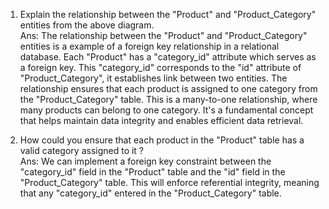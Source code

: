 1. Explain the relationship between the "Product" and "Product_Category" entities from the above diagram.
<br/>Ans: The relationship between the "Product" and "Product_Category" entities is a example of a foreign key relationship in a relational database.
Each "Product" has a "category_id" attribute which serves as a foreign key.
This "category_id" corresponds to the "id" attribute of "Product_Category", it establishes link between two entities.
The relationship ensures that each product is assigned to one category from the "Product_Category" table.
This is a many-to-one relationship, where many products can belong to one category. It's a fundamental concept that helps maintain data integrity and enables efficient data retrieval.

2. How could you ensure that each product in the "Product" table has a valid category assigned to it ?
<br/>Ans: We can implement a foreign key constraint between the "category_id" field in the "Product" table and the "id" field in the "Product_Category" table. This will enforce referential integrity, meaning that any "category_id" entered in the "Product_Category" table.
